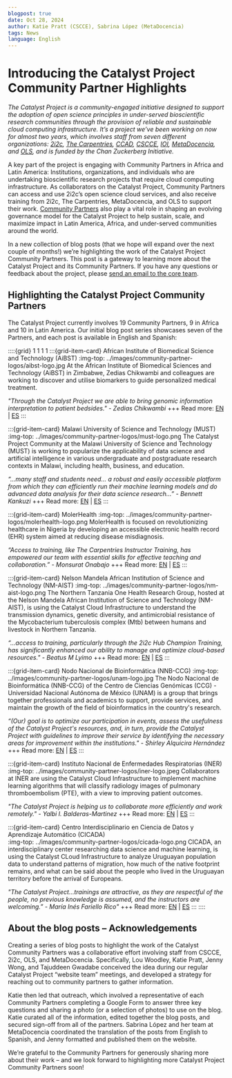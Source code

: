 ```yaml
---
blogpost: true
date: Oct 28, 2024
author: Katie Pratt (CSCCE), Sabrina López (MetaDocencia)
tags: News
language: English
---
```


# Introducing the Catalyst Project Community Partner Highlights

*The Catalyst Project is a community-engaged initiative designed to support the adoption of open science principles in under-served bioscientific research communities through the provision of reliable and sustainable cloud computing infrastructure. It’s a project we’ve been working on now for almost two years, which involves staff from seven different organizations: [2i2c](https://2i2c.org/), [The Carpentries](https://carpentries.org/about/), [CCAD](https://ccad.unc.edu.ar/), [CSCCE](https://www.cscce.org/), [IOI](http://investinopen.org/), [MetaDocencia](http://metadocencia.org/), and [OLS](http://openlifesci.org/), and is funded by the Chan Zuckerberg Initiative.*

A key part of the project is engaging with Community Partners in Africa and Latin America: Institutions, organizations, and individuals who are undertaking bioscientific research projects that require cloud computing infrastructure. As collaborators on the Catalyst Project, Community Partners can access and use 2i2c’s open science cloud services, and also receive training from 2i2c, The Carpentries, MetaDocencia, and OLS to support their work. [Community Partners](../current-community-partners.md) also play a vital role in shaping an evolving governance model for the Catalyst Project to help sustain, scale, and maximize impact in Latin America, Africa, and under-served communities around the world.

In a new collection of blog posts (that we hope will expand over the next couple of months!) we’re highlighting the work of the Catalyst Project Community Partners. This post is a gateway to learning more about the Catalyst Project and its Community Partners. If you have any questions or feedback about the project, please [send an email to the core team](../contact.md).

## Highlighting the Catalyst Project Community Partners

The Catalyst Project currently involves 19 Community Partners, 9 in Africa and 10 in Latin America. Our initial blog post series showcases seven of the Partners, and each post is available in English and Spanish:

::::{grid} 1 1 1 1
:::{grid-item-card} African Institute of Biomedical Science and Technology (AiBST)
:img-top: ../images/community-partner-logos/aibst-logo.jpg
At the African Institute of Biomedical Sciences and Technology (AiBST) in Zimbabwe, Zedias Chikwambi and colleagues are working to discover and utilise biomarkers to guide personalized medical treatment.

*"Through the Catalyst Project we are able to bring genomic information interpretation to patient bedsides." - Zedias Chikwambi*
+++
Read more: [EN](./community-highlight-aibst-en.md) | [ES](./community-highlight-aibst-es.md)
:::

:::{grid-item-card} Malawi University of Science and Technology (MUST)
:img-top: ../images/community-partner-logos/must-logo.png
The Catalyst Project Community at the Malawi University of Science and Technology (MUST) is working to popularize the applicability of data science and artificial intelligence in various undergraduate and postgraduate research contexts in Malawi, including health, business, and education.

*“...many staff and students need… a robust and easily accessible platform from which they can efficiently run their machine learning models and do advanced data analysis for their data science research…” - Bennett Kankuzi*
+++
Read more: [EN](./community-highlight-must-en.md) | [ES](./community-highlight-must-es.md)
:::

:::{grid-item-card} MolerHealth
:img-top: ../images/community-partner-logos/molerhealth-logo.png
MolerHealth is focused on revolutionizing healthcare in Nigeria by developing an accessible electronic health record (EHR) system aimed at reducing disease misdiagnosis. 

*“Access to training, like The Carpentries Instructor Training, has empowered our team with essential skills for effective teaching and collaboration.” - Monsurat Onabajo*
+++
Read more: [EN](./community-highlight-molerhealth-en.md) | [ES](./community-highlight-molerhealth-es.md)
:::

:::{grid-item-card} Nelson Mandela African Institution of Science and Technology (NM-AIST)
:img-top: ../images/community-partner-logos/nm-aist-logo.png
The Northern Tanzania One Health Research Group, hosted at the Nelson Mandela African Institution of Science and Technology (NM-AIST), is using the Catalyst Cloud Infrastructure to understand the transmission dynamics, genetic diversity, and antimicrobial resistance of the Mycobacterium tuberculosis complex (Mtb) between humans and livestock in Northern Tanzania.

*“...access to training, particularly through the 2i2c Hub Champion Training, has significantly enhanced our ability to manage and optimize cloud-based resources." - Beatus M Lyimo*
+++
Read more: [EN](./community-highlight-nmaist-en.md) | [ES](./community-highlight-nmaist-es.md)
:::

:::{grid-item-card} Nodo Nacional de Bioinformática (NNB-CCG)
:img-top: ../images/community-partner-logos/unam-logo.jpg
The Nodo Nacional de Bioinformática (NNB-CCG) of the Centro de Ciencias Genómicas (CCG) - Universidad Nacional Autónoma de México (UNAM) is a group that brings together professionals and academics to support, provide services, and maintain the growth of the field of bioinformatics in the country's research.

*“(Our) goal is to optimize our participation in events, assess the usefulness of the Catalyst Project's resources, and, in turn, provide the Catalyst Project with guidelines to improve their service by identifying the necessary areas for improvement within the institutions." - Shirley Alquicira Hernández*
+++
Read more: [EN](./community-highlight-nnbccg-en.md) | [ES](./community-highlight-nnbccg-es.md)
:::

:::{grid-item-card} Instituto Nacional de Enfermedades Respiratorias (INER)
:img-top: ../images/community-partner-logos/iner-logo.jpeg
Collaborators at INER are using the Catalyst Cloud Infrastructure to implement machine learning algorithms that will classify radiology images of pulmonary thromboembolism (PTE), with a view to improving patient outcomes.

*"The Catalyst Project is helping us to collaborate more efficiently and work remotely." - Yalbi I. Balderas-Martinez*
+++
Read more: [EN](./community-highlight-iner-en.md) | [ES](./community-highlight-iner-es.md)
:::

:::{grid-item-card} Centro Interdisciplinario en Ciencia de Datos y Aprendizaje Automático (CICADA)  
:img-top: ../images/community-partner-logos/cicada-logo.png
CICADA, an interdisciplinary center researching data science and machine learning, is using the Catalyst CLoud Infrastructure to analyze Uruguayan population data to understand patterns of migration, how much of the native footprint remains, and what can be said about the people who lived in the Uruguayan territory before the arrival of Europeans.

*"The Catalyst Project…trainings are attractive, as they are respectful of the people, no previous knowledge is assumed, and the instructors are welcoming.” - María Inés Fariello Rico"*
+++
Read more: [EN](./community-highlight-cicada-en.md) | [ES](./community-highlight-cicada-es.md)
:::
::::

## About the blog posts – Acknowledgements

Creating a series of blog posts to highlight the work of the Catalyst Community Partners was a collaborative effort involving staff from CSCCE, 2i2c, OLS, and MetaDocencia. Specifically, Lou Woodley, Katie Pratt, Jenny Wong, and Tajuddeen Gwadabe conceived the idea during our regular Catalyst Project “website team” meetings, and developed a strategy for reaching out to community partners to gather information.

Katie then led that outreach, which involved a representative of each Community Partners completing a Google Form to answer three key questions and sharing a photo (or a selection of photos) to use on the blog. Katie curated all of the information, edited together the blog posts, and secured sign-off from all of the partners. Sabrina López and her team at MetaDocencia coordinated the translation of the posts from English to Spanish, and Jenny formatted and published them on the website.

We’re grateful to the Community Partners for generously sharing more about their work – and we look forward to highlighting more Catalyst Project Community Partners soon!

